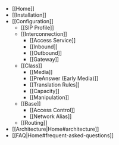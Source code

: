 * [[Home]]
* [[Installation]]
* [[Configuration]]
  * [[SIP Profile]]
  * [[Interconnection]]
    * [[Access Service]]
    * [[Inbound]]
    * [[Outbound]]
    * [[Gateway]]
  * [[Class]]
    * [[Media]]
    * [[PreAnswer (Early Media)]]
    * [[Translation Rules]]
    * [[Capacity]]
    * [[Manipulation]]
  * [[Base]]
    * [[Access Control]]
    * [[Network Alias]]
  * [[Routing]]
* [[Architecture|Home#architecture]]
* [[FAQ|Home#frequent-asked-questions]]
